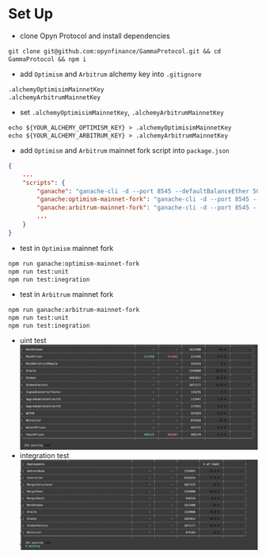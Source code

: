 # Set Up
- clone Opyn Protocol and install dependencies
```shell
git clone git@github.com:opynfinance/GammaProtocol.git && cd GammaProtocol && npm i
```
- add `Optimism` and `Arbitrum` alchemy key into `.gitignore`
```shell
.alchemyOptimisimMainnetKey
.alchemyArbitrumMainnetKey
```
- set `.alchemyOptimisimMainnetKey`, `.alchemyArbitrumMainnetKey`
```shell
echo ${YOUR_ALCHEMY_OPTIMISM_KEY} > .alchemyOptimisimMainnetKey
echo ${YOUR_ALCHEMY_ARBITRUM_KEY} > .alchemyArbitrumMainnetKey
```

- add `Optimism` and `Arbitrum` mainnet fork script into `package.json`
```json
{
    ...
    "scripts": {
        "ganache": "ganache-cli -d --port 8545 --defaultBalanceEther 500",
        "ganache:optimism-mainnet-fork": "ganache-cli -d --port 8545 --defaultBalanceEther 500 -f https://opt-mainnet.g.alchemy.com/v2/$(cat .alchemyOptimisimMainnetKey)",
        "ganache:arbitrum-mainnet-fork": "ganache-cli -d --port 8545 --defaultBalanceEther 500 -f https://arb-mainnet.g.alchemy.com/v2/$(cat .alchemyOptimisimMainnetKey)",
        ...
    }
}
```
- test in `Optimism` mainnet fork
```shell
npm run ganache:optimism-mainnet-fork
npm run test:unit
npm run test:inegration
```

- test in `Arbitrum` mainnet fork
```shell
npm run ganache:arbitrum-mainnet-fork
npm run test:unit
npm run test:inegration
```
- uint test
![](./screenshots/unit-test.png)
- integration test
![](./screenshots/integration-test.png)